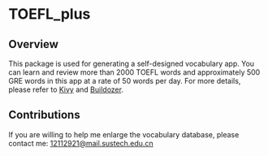 # TOEFL_plus

## Overview
This package is used for generating a self-designed vocabulary app. You can learn and review more than 2000 TOEFL words and approximately 500 GRE words in this app at a rate of 50 words per day. For more details, please refer to [Kivy](https://kivy.org/) and [Buildozer](https://buildozer.readthedocs.io/en/latest/index.html).   

## Contributions
If you are willing to help me enlarge the vocabulary database, please contact me: 12112921@mail.sustech.edu.cn 
